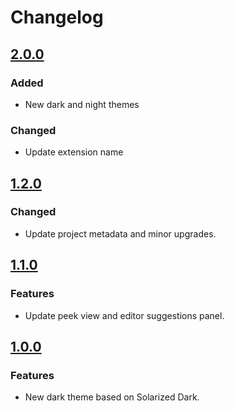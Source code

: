 # Changelog

## [2.0.0]

### Added

- New dark and night themes

### Changed

- Update extension name

## [1.2.0]

### Changed

- Update project metadata and minor upgrades.

## [1.1.0]

### Features

- Update peek view and editor suggestions panel.

## [1.0.0]

### Features

- New dark theme based on Solarized Dark.

[2.0.0]: https://github.com/paro-paro/paro-paro-solarized-dark/compare/v1.2.2...v2.0.0
[1.2.2]: https://github.com/paro-paro/paro-paro-solarized-dark/compare/v1.2.1...v1.2.2
[1.2.1]: https://github.com/paro-paro/paro-paro-solarized-dark/compare/v1.2.0...v1.2.1
[1.2.0]: https://github.com/paro-paro/paro-paro-solarized-dark/compare/v1.1.0...v1.2.0
[1.1.0]: https://github.com/paro-paro/paro-paro-solarized-dark/compare/v1.0.0...v1.1.0
[1.0.0]: https://github.com/paro-paro/paro-paro-solarized-dark/releases/tag/v1.0.0
